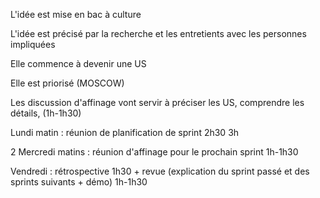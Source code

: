 L'idée est mise en bac à culture

L'idée est précisé par la recherche et les entretients avec les personnes impliquées

Elle commence à devenir une US

Elle est priorisé (MOSCOW)

Les discussion d'affinage vont servir à préciser les US, comprendre les détails, (1h-1h30) 

Lundi matin : réunion de planification de sprint 2h30 3h

2 Mercredi matins : réunion d'affinage pour le prochain sprint 1h-1h30

Vendredi : rétrospective 1h30 + revue (explication du sprint passé et des sprints suivants + démo) 1h-1h30 

